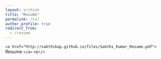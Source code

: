 ```yaml
---
layout: archive
title: "Resume"
permalink: /cv/
author_profile: true
redirect_from:
  - /resume
---
```

`<a href="http://sakthikap.github.io/files/Sakthi_Kumar_Resume.pdf">` Resume `</a>` `<br/>`

